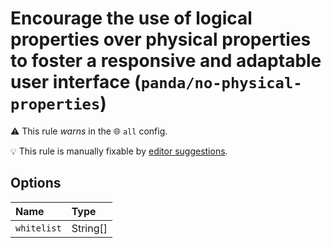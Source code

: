 # Encourage the use of logical properties over physical properties to foster a responsive and adaptable user interface (`panda/no-physical-properties`)

⚠️ This rule _warns_ in the 🌐 `all` config.

💡 This rule is manually fixable by
[editor suggestions](https://eslint.org/docs/latest/use/core-concepts#rule-suggestions).

<!-- end auto-generated rule header -->

## Options

<!-- begin auto-generated rule options list -->

| Name        | Type     |
| :---------- | :------- |
| `whitelist` | String[] |

<!-- end auto-generated rule options list -->
